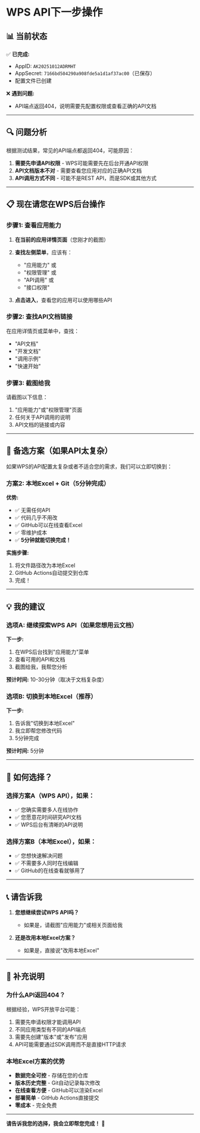 # WPS API下一步操作

## 📊 当前状态

✅ **已完成:**
- AppID: `AK20251012ADRMHT`
- AppSecret: `7166bd504290a908fde5a1d1af37ac00`（已保存）
- 配置文件已创建

❌ **遇到问题:**
- API端点返回404，说明需要先配置权限或查看正确的API文档

---

## 🔍 问题分析

根据测试结果，常见的API端点都返回404，可能原因：

1. **需要先申请API权限** - WPS可能需要先在后台开通API权限
2. **API文档版本不对** - 需要查看您应用对应的正确API文档
3. **API调用方式不同** - 可能不是REST API，而是SDK或其他方式

---

## 📋 现在请您在WPS后台操作

### 步骤1: 查看应用能力

1. **在当前的应用详情页面**（您刚才的截图）
2. **查找左侧菜单**，应该有：
   - "应用能力" 或
   - "权限管理" 或
   - "API调用" 或
   - "接口权限"

3. **点击进入**，查看您的应用可以使用哪些API

### 步骤2: 查找API文档链接

在应用详情页或菜单中，查找：
- "API文档"
- "开发文档"
- "调用示例"
- "快速开始"

### 步骤3: 截图给我

请截图以下信息：
1. "应用能力"或"权限管理"页面
2. 任何关于API调用的说明
3. API文档的链接或内容

---

## 🎯 备选方案（如果API太复杂）

如果WPS的API配置太复杂或者不适合您的需求，我们可以立即切换到：

### 方案2: 本地Excel + Git（5分钟完成）

**优势:**
- ✅ 无需任何API
- ✅ 代码几乎不用改
- ✅ GitHub可以在线查看Excel
- ✅ 零维护成本
- ✅ **5分钟就能切换完成！**

**实施步骤:**
1. 将文件路径改为本地Excel
2. GitHub Actions自动提交到仓库
3. 完成！

---

## 💡 我的建议

### 选项A: 继续探索WPS API（如果您想用云文档）

**下一步:**
1. 在WPS后台找到"应用能力"菜单
2. 查看可用的API和文档
3. 截图给我，我帮您分析

**预计时间:** 10-30分钟（取决于文档复杂度）

### 选项B: 切换到本地Excel（推荐）

**下一步:**
1. 告诉我"切换到本地Excel"
2. 我立即帮您修改代码
3. 5分钟完成

**预计时间:** 5分钟

---

## 🤔 如何选择？

### 选择方案A（WPS API），如果：
- ✅ 您确实需要多人在线协作
- ✅ 您愿意花时间研究API文档
- ✅ WPS后台有清晰的API说明

### 选择方案B（本地Excel），如果：
- ✅ 您想快速解决问题
- ✅ 不需要多人同时在线编辑
- ✅ GitHub的在线查看就够用了

---

## 📞 请告诉我

1. **您想继续尝试WPS API吗？**
   - 如果是，请截图"应用能力"或相关页面给我

2. **还是改用本地Excel方案？**
   - 如果是，直接说"改用本地Excel"

---

## 💭 补充说明

### 为什么API返回404？

根据经验，WPS开放平台可能：
1. 需要先申请权限才能调用API
2. 不同应用类型有不同的API端点
3. 需要先创建"版本"或"发布"应用
4. API可能需要通过SDK调用而不是直接HTTP请求

### 本地Excel方案的优势

- **数据完全可控** - 存储在您的仓库
- **版本历史完整** - Git自动记录每次修改
- **在线查看方便** - GitHub可以渲染Excel
- **部署简单** - GitHub Actions直接提交
- **零成本** - 完全免费

---

**请告诉我您的选择，我会立即帮您完成！** 🚀

